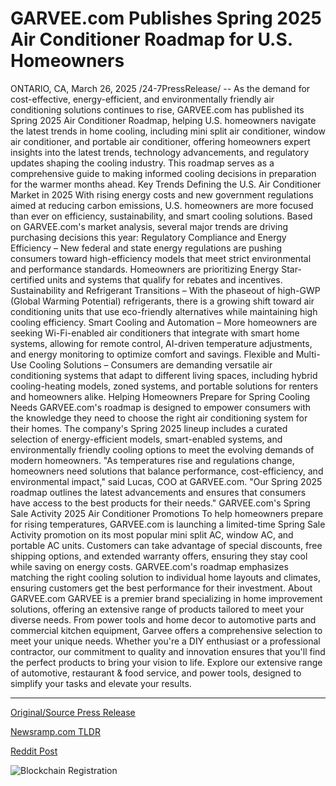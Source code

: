 # GARVEE.com Publishes Spring 2025 Air Conditioner Roadmap for U.S. Homeowners

ONTARIO, CA, March 26, 2025 /24-7PressRelease/ -- As the demand for cost-effective, energy-efficient, and environmentally friendly air conditioning solutions continues to rise, GARVEE.com has published its Spring 2025 Air Conditioner Roadmap, helping U.S. homeowners navigate the latest trends in home cooling, including mini split air conditioner, window air conditioner, and portable air conditioner, offering homeowners expert insights into the latest trends, technology advancements, and regulatory updates shaping the cooling industry. This roadmap serves as a comprehensive guide to making informed cooling decisions in preparation for the warmer months ahead.  Key Trends Defining the U.S. Air Conditioner Market in 2025  With rising energy costs and new government regulations aimed at reducing carbon emissions, U.S. homeowners are more focused than ever on efficiency, sustainability, and smart cooling solutions. Based on GARVEE.com's market analysis, several major trends are driving purchasing decisions this year:  Regulatory Compliance and Energy Efficiency – New federal and state energy regulations are pushing consumers toward high-efficiency models that meet strict environmental and performance standards. Homeowners are prioritizing Energy Star-certified units and systems that qualify for rebates and incentives.  Sustainability and Refrigerant Transitions – With the phaseout of high-GWP (Global Warming Potential) refrigerants, there is a growing shift toward air conditioning units that use eco-friendly alternatives while maintaining high cooling efficiency.  Smart Cooling and Automation – More homeowners are seeking Wi-Fi-enabled air conditioners that integrate with smart home systems, allowing for remote control, AI-driven temperature adjustments, and energy monitoring to optimize comfort and savings.  Flexible and Multi-Use Cooling Solutions – Consumers are demanding versatile air conditioning systems that adapt to different living spaces, including hybrid cooling-heating models, zoned systems, and portable solutions for renters and homeowners alike.  Helping Homeowners Prepare for Spring Cooling Needs  GARVEE.com's roadmap is designed to empower consumers with the knowledge they need to choose the right air conditioning system for their homes. The company's Spring 2025 lineup includes a curated selection of energy-efficient models, smart-enabled systems, and environmentally friendly cooling options to meet the evolving demands of modern homeowners.  "As temperatures rise and regulations change, homeowners need solutions that balance performance, cost-efficiency, and environmental impact," said Lucas, COO at GARVEE.com. "Our Spring 2025 roadmap outlines the latest advancements and ensures that consumers have access to the best products for their needs."  GARVEE.com's Spring Sale Activity 2025 Air Conditioner Promotions  To help homeowners prepare for rising temperatures, GARVEE.com is launching a limited-time Spring Sale Activity promotion on its most popular mini split AC, window AC, and portable AC units. Customers can take advantage of special discounts, free shipping options, and extended warranty offers, ensuring they stay cool while saving on energy costs.  GARVEE.com's roadmap emphasizes matching the right cooling solution to individual home layouts and climates, ensuring customers get the best performance for their investment.  About GARVEE.com  GARVEE is a premier brand specializing in home improvement solutions, offering an extensive range of products tailored to meet your diverse needs. From power tools and home decor to automotive parts and commercial kitchen equipment, Garvee offers a comprehensive selection to meet your unique needs. Whether you're a DIY enthusiast or a professional contractor, our commitment to quality and innovation ensures that you'll find the perfect products to bring your vision to life. Explore our extensive range of automotive, restaurant & food service, and power tools, designed to simplify your tasks and elevate your results. 

---

[Original/Source Press Release](https://www.24-7pressrelease.com/press-release/520965/garveecom-publishes-spring-2025-air-conditioner-roadmap-for-us-homeowners)
                    

[Newsramp.com TLDR](https://newsramp.com/curated-news/garvee-com-publishes-spring-2025-air-conditioner-roadmap-for-homeowners/d9bd9c71987155f38efad994d7e98a8b) 

 



[Reddit Post](https://www.reddit.com/r/Energy_Climate_News/comments/1jk64bt/garveecom_publishes_spring_2025_air_conditioner/) 



![Blockchain Registration](https://cdn.newsramp.app/24-7PressRelease/qrcode/253/26/fineZDyi.webp)